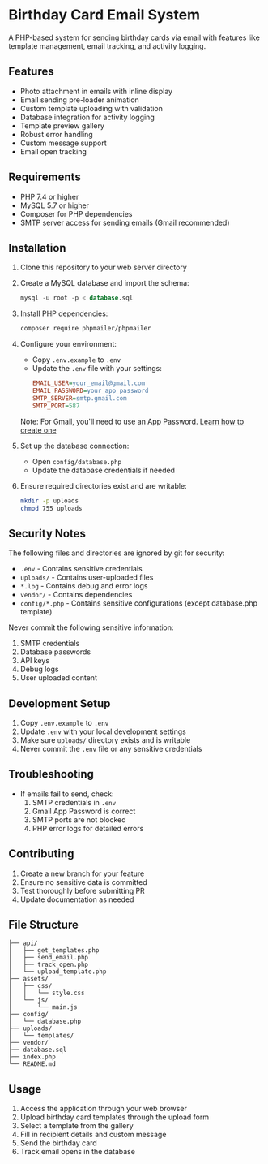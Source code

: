 # Birthday Card Email System

A PHP-based system for sending birthday cards via email with features like template management, email tracking, and activity logging.

## Features

- Photo attachment in emails with inline display
- Email sending pre-loader animation
- Custom template uploading with validation
- Database integration for activity logging
- Template preview gallery
- Robust error handling
- Custom message support
- Email open tracking

## Requirements

- PHP 7.4 or higher
- MySQL 5.7 or higher
- Composer for PHP dependencies
- SMTP server access for sending emails (Gmail recommended)

## Installation

1. Clone this repository to your web server directory
2. Create a MySQL database and import the schema:
   ```sql
   mysql -u root -p < database.sql
   ```

3. Install PHP dependencies:
   ```bash
   composer require phpmailer/phpmailer
   ```

4. Configure your environment:
   - Copy `.env.example` to `.env`
   - Update the `.env` file with your settings:
     ```ini
     EMAIL_USER=your_email@gmail.com
     EMAIL_PASSWORD=your_app_password
     SMTP_SERVER=smtp.gmail.com
     SMTP_PORT=587
     ```
   Note: For Gmail, you'll need to use an App Password. [Learn how to create one](https://support.google.com/accounts/answer/185833?hl=en)

5. Set up the database connection:
   - Open `config/database.php`
   - Update the database credentials if needed

6. Ensure required directories exist and are writable:
   ```bash
   mkdir -p uploads
   chmod 755 uploads
   ```

## Security Notes

The following files and directories are ignored by git for security:

- `.env` - Contains sensitive credentials
- `uploads/` - Contains user-uploaded files
- `*.log` - Contains debug and error logs
- `vendor/` - Contains dependencies
- `config/*.php` - Contains sensitive configurations (except database.php template)

Never commit the following sensitive information:
1. SMTP credentials
2. Database passwords
3. API keys
4. Debug logs
5. User uploaded content

## Development Setup

1. Copy `.env.example` to `.env`
2. Update `.env` with your local development settings
3. Make sure `uploads/` directory exists and is writable
4. Never commit the `.env` file or any sensitive credentials

## Troubleshooting

- If emails fail to send, check:
  1. SMTP credentials in `.env`
  2. Gmail App Password is correct
  3. SMTP ports are not blocked
  4. PHP error logs for detailed errors

## Contributing

1. Create a new branch for your feature
2. Ensure no sensitive data is committed
3. Test thoroughly before submitting PR
4. Update documentation as needed

## File Structure

```
├── api/
│   ├── get_templates.php
│   ├── send_email.php
│   ├── track_open.php
│   └── upload_template.php
├── assets/
│   ├── css/
│   │   └── style.css
│   └── js/
│       └── main.js
├── config/
│   └── database.php
├── uploads/
│   └── templates/
├── vendor/
├── database.sql
├── index.php
└── README.md
```

## Usage

1. Access the application through your web browser
2. Upload birthday card templates through the upload form
3. Select a template from the gallery
4. Fill in recipient details and custom message
5. Send the birthday card
6. Track email opens in the database
